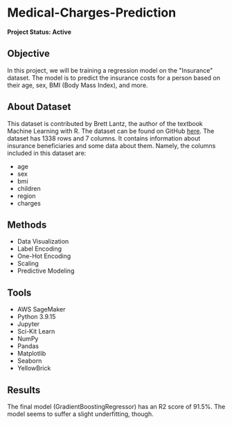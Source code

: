 # Medical-Charges-Prediction

**Project Status: Active**

## Objective
In this project, we will be training a regression model on the "Insurance" dataset. The model is to predict the insurance costs for a person based on their age, sex, BMI (Body Mass Index), and more.

## About Dataset
This dataset is contributed by Brett Lantz, the author of the textbook Machine Learning with R. The dataset can be found on GitHub [here](https://github.com/stedy/Machine-Learning-with-R-datasets/blob/master/insurance.csv). The dataset has 1338 rows and 7 columns. It contains information about insurance beneficiaries and some data about them. Namely, the columns included in this dataset are:
- age
- sex
- bmi
- children
- region
- charges

## Methods
- Data Visualization
- Label Encoding
- One-Hot Encoding
- Scaling
- Predictive Modeling

## Tools
- AWS SageMaker
- Python 3.9.15
- Jupyter
- Sci-Kit Learn
- NumPy
- Pandas
- Matplotlib
- Seaborn
- YellowBrick

## Results
The final model (GradientBoostingRegressor) has an R2 score of 91.5%. The model seems to suffer a slight underfitting, though.
